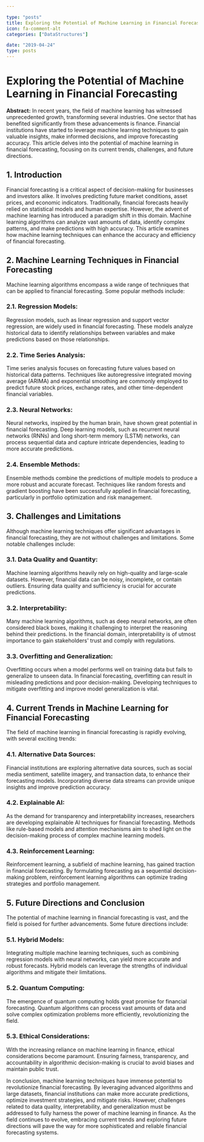 ```yaml
---

type: "posts"
title: Exploring the Potential of Machine Learning in Financial Forecasting
icon: fa-comment-alt
categories: ["DataStructures"]

date: "2019-04-24"
type: posts
---
```





# Exploring the Potential of Machine Learning in Financial Forecasting

**Abstract:** In recent years, the field of machine learning has witnessed unprecedented growth, transforming several industries. One sector that has benefited significantly from these advancements is finance. Financial institutions have started to leverage machine learning techniques to gain valuable insights, make informed decisions, and improve forecasting accuracy. This article delves into the potential of machine learning in financial forecasting, focusing on its current trends, challenges, and future directions.

## 1. Introduction
Financial forecasting is a critical aspect of decision-making for businesses and investors alike. It involves predicting future market conditions, asset prices, and economic indicators. Traditionally, financial forecasts heavily relied on statistical models and human expertise. However, the advent of machine learning has introduced a paradigm shift in this domain. Machine learning algorithms can analyze vast amounts of data, identify complex patterns, and make predictions with high accuracy. This article examines how machine learning techniques can enhance the accuracy and efficiency of financial forecasting.

## 2. Machine Learning Techniques in Financial Forecasting
Machine learning algorithms encompass a wide range of techniques that can be applied to financial forecasting. Some popular methods include:

### 2.1. Regression Models:
Regression models, such as linear regression and support vector regression, are widely used in financial forecasting. These models analyze historical data to identify relationships between variables and make predictions based on those relationships.

### 2.2. Time Series Analysis:
Time series analysis focuses on forecasting future values based on historical data patterns. Techniques like autoregressive integrated moving average (ARIMA) and exponential smoothing are commonly employed to predict future stock prices, exchange rates, and other time-dependent financial variables.

### 2.3. Neural Networks:
Neural networks, inspired by the human brain, have shown great potential in financial forecasting. Deep learning models, such as recurrent neural networks (RNNs) and long short-term memory (LSTM) networks, can process sequential data and capture intricate dependencies, leading to more accurate predictions.

### 2.4. Ensemble Methods:
Ensemble methods combine the predictions of multiple models to produce a more robust and accurate forecast. Techniques like random forests and gradient boosting have been successfully applied in financial forecasting, particularly in portfolio optimization and risk management.

## 3. Challenges and Limitations
Although machine learning techniques offer significant advantages in financial forecasting, they are not without challenges and limitations. Some notable challenges include:

### 3.1. Data Quality and Quantity:
Machine learning algorithms heavily rely on high-quality and large-scale datasets. However, financial data can be noisy, incomplete, or contain outliers. Ensuring data quality and sufficiency is crucial for accurate predictions.

### 3.2. Interpretability:
Many machine learning algorithms, such as deep neural networks, are often considered black boxes, making it challenging to interpret the reasoning behind their predictions. In the financial domain, interpretability is of utmost importance to gain stakeholders' trust and comply with regulations.

### 3.3. Overfitting and Generalization:
Overfitting occurs when a model performs well on training data but fails to generalize to unseen data. In financial forecasting, overfitting can result in misleading predictions and poor decision-making. Developing techniques to mitigate overfitting and improve model generalization is vital.

## 4. Current Trends in Machine Learning for Financial Forecasting
The field of machine learning in financial forecasting is rapidly evolving, with several exciting trends:

### 4.1. Alternative Data Sources:
Financial institutions are exploring alternative data sources, such as social media sentiment, satellite imagery, and transaction data, to enhance their forecasting models. Incorporating diverse data streams can provide unique insights and improve prediction accuracy.

### 4.2. Explainable AI:
As the demand for transparency and interpretability increases, researchers are developing explainable AI techniques for financial forecasting. Methods like rule-based models and attention mechanisms aim to shed light on the decision-making process of complex machine learning models.

### 4.3. Reinforcement Learning:
Reinforcement learning, a subfield of machine learning, has gained traction in financial forecasting. By formulating forecasting as a sequential decision-making problem, reinforcement learning algorithms can optimize trading strategies and portfolio management.

## 5. Future Directions and Conclusion
The potential of machine learning in financial forecasting is vast, and the field is poised for further advancements. Some future directions include:

### 5.1. Hybrid Models:
Integrating multiple machine learning techniques, such as combining regression models with neural networks, can yield more accurate and robust forecasts. Hybrid models can leverage the strengths of individual algorithms and mitigate their limitations.

### 5.2. Quantum Computing:
The emergence of quantum computing holds great promise for financial forecasting. Quantum algorithms can process vast amounts of data and solve complex optimization problems more efficiently, revolutionizing the field.

### 5.3. Ethical Considerations:
With the increasing reliance on machine learning in finance, ethical considerations become paramount. Ensuring fairness, transparency, and accountability in algorithmic decision-making is crucial to avoid biases and maintain public trust.

In conclusion, machine learning techniques have immense potential to revolutionize financial forecasting. By leveraging advanced algorithms and large datasets, financial institutions can make more accurate predictions, optimize investment strategies, and mitigate risks. However, challenges related to data quality, interpretability, and generalization must be addressed to fully harness the power of machine learning in finance. As the field continues to evolve, embracing current trends and exploring future directions will pave the way for more sophisticated and reliable financial forecasting systems.